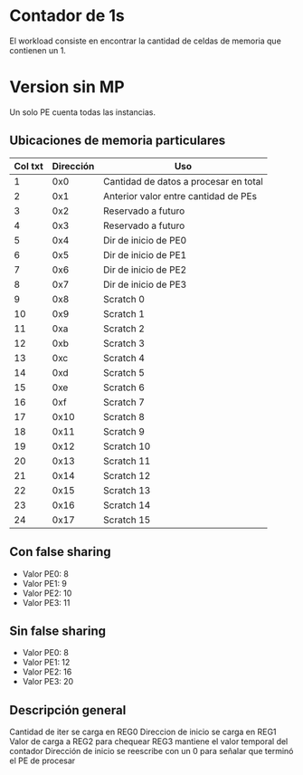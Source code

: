 # Contador de 1s

El workload consiste en encontrar la cantidad de celdas de memoria que contienen
un 1. 

# Version sin MP

Un solo PE cuenta todas las instancias. 


## Ubicaciones de memoria particulares 

|Col txt| Dirección | Uso                  |
|:------|:----------|----------------------|
|   1   | 0x0  | Cantidad de datos a procesar en total |
|   2   | 0x1  | Anterior valor entre cantidad de PEs            |
|   3   | 0x2  | Reservado a futuro                |
|   4   | 0x3  | Reservado a futuro                  |
|   5   | 0x4  | Dir de inicio de PE0               |
|   6   | 0x5  | Dir de inicio de PE1               |
|   7   | 0x6  | Dir de inicio de PE2               |
|   8   | 0x7  | Dir de inicio de PE3               |
|   9   | 0x8  | Scratch 0                           |
|   10  | 0x9  | Scratch 1                           |
|   11  | 0xa  | Scratch 2                           |
|   12  | 0xb  | Scratch 3                           |
|   13  | 0xc  | Scratch 4                           |
|   14  | 0xd  | Scratch 5                           |
|   15  | 0xe  | Scratch 6                           |
|   16  | 0xf  | Scratch 7                          |
|   17  | 0x10 | Scratch 8     |
|   18  | 0x11 | Scratch 9     |
|   19  | 0x12 | Scratch 10     |
|   20  | 0x13 | Scratch 11     |
|   21  | 0x14 | Scratch 12     |
|   22  | 0x15 | Scratch 13     |
|   23  | 0x16 | Scratch 14     |
|   24  | 0x17 | Scratch 15     |


## Con false sharing 

- Valor PE0: 8
- Valor PE1: 9
- Valor PE2: 10
- Valor PE3: 11

## Sin false sharing 

- Valor PE0: 8
- Valor PE1: 12
- Valor PE2: 16
- Valor PE3: 20

## Descripción general 

Cantidad de iter se carga en REG0 
Direccion de inicio se carga en REG1
Valor de carga a REG2 para chequear
REG3 mantiene el valor temporal del contador 
Dirección de inicio se reescribe con un 0 para señalar que terminó el PE de procesar